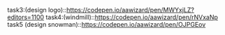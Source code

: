 task3:(design logo)::https://codepen.io/aawizard/pen/MWYxjLZ?editors=1100
task4:(windmill)::https://codepen.io/aawizard/pen/rNVxaNp
task5 (design snowman)::https://codepen.io/aawizard/pen/OJPGEov

